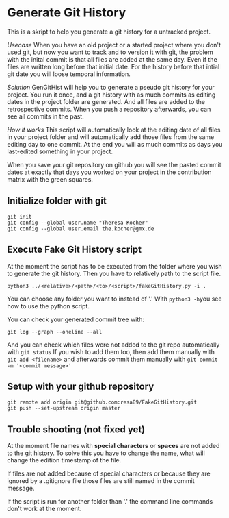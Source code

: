 # Generate Git History
This is a skript to help you generate a git history for a untracked project.

_Usecase_
When you have an old project or a started project where you don't used git, but now you want to track and to version it with git, the problem with the inital commit is that all files are added at the same day. Even if the files are written long before that initial date. For the history before that intial git date you will loose temporal information. 

_Solution_
GenGitHist will help you to generate a pseudo git history for your project. You run it once, and a git history with as much commits as editing dates in the project folder are generated. And all files are added to the retrospective commits. When you push a repository afterwards, you can see all commits in the past.

_How it works_
This script will automatically look at the editing date of all files in your project folder and will automatically add those files from the same editing day to one commit. At the end you will as much commits as days you last-edited something in your project. 

When you save your git repository on github you will see the pasted commit dates at exactly that days you worked on your project in the contribution matrix with the green squares.


## Initialize folder with git

```
git init
git config --global user.name "Theresa Kocher"
git config --global user.email the.kocher@gmx.de
```

## Execute Fake Git History script
At the moment the script has to be executed from the folder where you wish to generate the git history. Then you have to relatively path to the script file.
```
python3 ../<relative>/<path>/<to>/<script>/fakeGitHistory.py -i .
```

You can choose any folder you want to instead of '.'
With ```python3 -h```you see how to use the python script.

You can check your generated commit tree with:
```
git log --graph --oneline --all
```

And you can check which files were not added to the git repo automatically with `git status`
If you wish to add them too, then add them manually with `git add <filename>` and afterwards commit them manually with `git commit -m '<commit message>'`


## Setup with your github repository
```
git remote add origin git@github.com:resa89/FakeGitHistory.git
git push --set-upstream origin master
```


## Trouble shooting (not fixed yet)
At the moment file names with **special characters** or **spaces** are not added to the git history. To solve this you have to change the name, what will change the edition timestamp of the file. 

If files are not added because of special characters or because they are ignored by a .gitignore file those files are still named in the commit message.

If the script is run for another folder than '.' the command line commands don't work at the moment.


